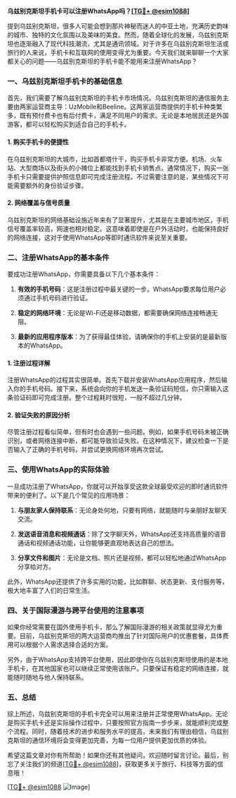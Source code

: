 **乌兹别克斯坦手机卡可以注册WhatsApp吗？[[TG💪+ @esim1088](https://t.me/s/esim1088)]**

提到乌兹别克斯坦，很多人可能会想到那片神秘而迷人的中亚土地，充满历史韵味的城市、独特的文化氛围以及美味的美食。然而，随着全球化的发展，乌兹别克斯坦也逐渐融入了现代科技潮流，尤其是通讯领域。对于许多在乌兹别克斯坦生活或旅行的人来说，手机卡和互联网的使用变得尤为重要。今天我们就来聊聊一个大家都关心的问题——乌兹别克斯坦的手机卡能不能用来注册WhatsApp？

### 一、乌兹别克斯坦手机卡的基础信息

首先，我们需要了解乌兹别克斯坦的手机卡市场情况。乌兹别克斯坦的通信服务主要由两家运营商主导：UzMobile和Beeline。这两家运营商提供的手机卡种类繁多，既有预付费卡也有后付费卡，满足不同用户的需求。无论是本地居民还是外国游客，都可以轻松购买到适合自己的手机卡。

#### 1. 购买手机卡的便捷性
在乌兹别克斯坦的大城市，比如首都塔什干，购买手机卡非常方便。机场、火车站、大型商场以及街头的小摊位上都能找到手机卡销售点。通常情况下，购买一张手机卡只需要提供护照信息即可完成注册流程。不过需要注意的是，某些情况下可能需要额外的身份验证步骤。

#### 2. 网络覆盖与信号质量
乌兹别克斯坦的网络基础设施近年来有了显著提升，尤其是在主要城市地区，手机信号覆盖率较高，网速也相对稳定。这意味着即使是在户外活动时，也能保持良好的网络连接，这对于使用WhatsApp等即时通讯软件来说至关重要。

### 二、注册WhatsApp的基本条件

要成功注册WhatsApp，你需要具备以下几个基本条件：

1. **有效的手机号码**：这是注册过程中最关键的一步。WhatsApp要求每位用户必须通过手机号码进行验证。
   
2. **稳定的网络环境**：无论是Wi-Fi还是移动数据，都需要确保网络连接畅通无阻。
   
3. **最新的应用程序版本**：为了获得最佳体验，请确保你的手机上安装的是最新版本的WhatsApp。

#### 1. 注册过程详解
注册WhatsApp的过程其实很简单。首先下载并安装WhatsApp应用程序，然后输入你的手机号码。接下来，系统会向你的手机发送一条验证码短信，你只需输入这条验证码即可完成注册。整个过程耗时很短，一般不超过几分钟。

#### 2. 验证失败的原因分析
尽管注册过程看似简单，但有时也会遇到一些问题。例如，如果手机号码未被正确识别，或者网络连接中断，都可能导致验证失败。在这种情况下，建议检查一下是否输入了正确的手机号码，并尝试更换网络环境再次尝试。

### 三、使用WhatsApp的实际体验

一旦成功注册了WhatsApp，你就可以开始享受这款全球最受欢迎的即时通讯软件带来的便利了。以下是几个常见的应用场景：

1. **与朋友家人保持联系**：无论身处何地，只要有网络，就能随时与亲朋好友聊天交流。
   
2. **发送语音消息和视频通话**：除了文字聊天外，WhatsApp还支持高质量的语音通话和视频通话功能，让你能够更直观地表达自己的想法。
   
3. **分享文件和图片**：无论是文档、照片还是视频，都可以轻松地通过WhatsApp分享给对方。

此外，WhatsApp还提供了许多实用的功能，比如群聊、状态更新、支付服务等，极大地丰富了人们的日常生活。

### 四、关于国际漫游与跨平台使用的注意事项

如果你经常需要在国外使用手机卡，那么了解国际漫游的相关政策就显得尤为重要。目前，乌兹别克斯坦的两大运营商均推出了针对国际用户的优惠套餐，具体费用可以根据个人需求选择合适的方案。

另外，由于WhatsApp支持跨平台使用，因此即使你在乌兹别克斯坦使用的是本地手机卡，在其他国家也可以继续正常使用该账户。只要保证有稳定的网络连接，就能随时随地与他人保持联系。

### 五、总结

综上所述，乌兹别克斯坦的手机卡完全可以用来注册并正常使用WhatsApp。无论是购买手机卡还是实际操作过程中，只要按照官方指南一步步来，就能顺利完成整个流程。同时，随着技术的进步和服务水平的提高，未来我们有理由相信，乌兹别克斯坦的通信环境将会变得更加完善，为每一位用户提供更加优质的体验。

希望这篇文章对你有所帮助！如果你还有其他疑问，欢迎随时留言讨论。最后，别忘了关注我们的频道[[TG💪+ @esim1088](https://t.me/s/esim1088)]，获取更多关于旅行、科技等方面的信息哦！

[[TG💪+ @esim1088](https://t.me/s/esim1088) ![Image](https://i.postimg.cc/4NQfJmqS/Snipaste-2025-05-13-00-14-12.png)]
